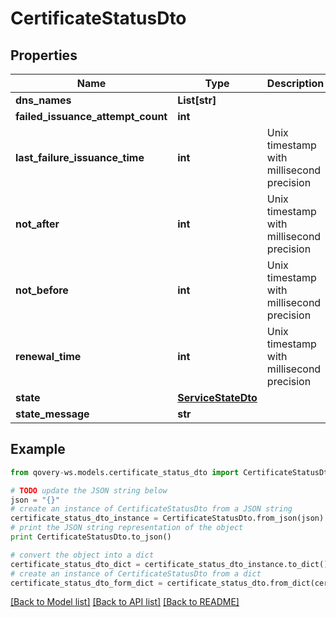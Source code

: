 # CertificateStatusDto


## Properties

Name | Type | Description | Notes
------------ | ------------- | ------------- | -------------
**dns_names** | **List[str]** |  | 
**failed_issuance_attempt_count** | **int** |  | 
**last_failure_issuance_time** | **int** | Unix timestamp with millisecond precision | [optional] 
**not_after** | **int** | Unix timestamp with millisecond precision | [optional] 
**not_before** | **int** | Unix timestamp with millisecond precision | [optional] 
**renewal_time** | **int** | Unix timestamp with millisecond precision | [optional] 
**state** | [**ServiceStateDto**](ServiceStateDto.md) |  | 
**state_message** | **str** |  | [optional] 

## Example

```python
from qovery-ws.models.certificate_status_dto import CertificateStatusDto

# TODO update the JSON string below
json = "{}"
# create an instance of CertificateStatusDto from a JSON string
certificate_status_dto_instance = CertificateStatusDto.from_json(json)
# print the JSON string representation of the object
print CertificateStatusDto.to_json()

# convert the object into a dict
certificate_status_dto_dict = certificate_status_dto_instance.to_dict()
# create an instance of CertificateStatusDto from a dict
certificate_status_dto_form_dict = certificate_status_dto.from_dict(certificate_status_dto_dict)
```
[[Back to Model list]](../README.md#documentation-for-models) [[Back to API list]](../README.md#documentation-for-api-endpoints) [[Back to README]](../README.md)


